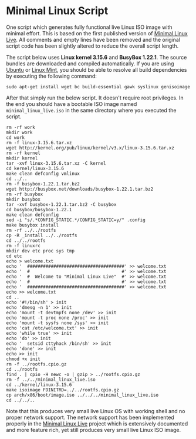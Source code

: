 # Minimal Linux Script
One script which generates fully functional live Linux ISO image with minimal effort. This is based on the first published version of [Minimal Linux Live](http://github.com/ivandavidov/minimal). All comments and empty lines have been removed and the original script code has been slightly altered to reduce the overall script length.

The script below uses **Linux kernel 3.15.6** and **BusyBox 1.22.1**. The source bundles are downloaded and compiled automatically. If you are using [Ubuntu](http://ubuntu.com) or [Linux Mint](http://linuxmint.com), you should be able to resolve all build dependencies by executing the following command:

    sudo apt-get install wget bc build-essential gawk syslinux genisoimage

After that simply run the below script. It doesn't require root privileges. In the end you should have a bootable ISO image named `minimal_linux_live.iso` in the same directory where you executed the script.

    rm -rf work
    mkdir work
    cd work
    rm -f linux-3.15.6.tar.xz
    wget http://kernel.org/pub/linux/kernel/v3.x/linux-3.15.6.tar.xz
    rm -rf kernel
    mkdir kernel
    tar -xvf linux-3.15.6.tar.xz -C kernel
    cd kernel/linux-3.15.6
    make clean defconfig vmlinux
    cd ../..
    rm -f busybox-1.22.1.tar.bz2
    wget http://busybox.net/downloads/busybox-1.22.1.tar.bz2
    rm -rf busybox
    mkdir busybox
    tar -xvf busybox-1.22.1.tar.bz2 -C busybox
    cd busybox/busybox-1.22.1
    make clean defconfig
    sed -i "s/.*CONFIG_STATIC.*/CONFIG_STATIC=y/" .config
    make busybox install
    rm -rf ../../rootfs
    cp -R _install ../../rootfs
    cd ../../rootfs
    rm -f linuxrc
    mkdir dev etc proc sys tmp
    cd etc
    echo > welcome.txt
    echo '  #####################################' >> welcome.txt
    echo '  #                                   #' >> welcome.txt
    echo '  #  Welcome to "Minimal Linux Live"  #' >> welcome.txt
    echo '  #                                   #' >> welcome.txt
    echo '  #####################################' >> welcome.txt
    echo >> welcome.txt
    cd ..
    echo '#!/bin/sh' > init
    echo 'dmesg -n 1' >> init
    echo 'mount -t devtmpfs none /dev' >> init
    echo 'mount -t proc none /proc' >> init
    echo 'mount -t sysfs none /sys' >> init
    echo 'cat /etc/welcome.txt' >> init
    echo 'while true' >> init
    echo 'do' >> init
    echo '  setsid cttyhack /bin/sh' >> init
    echo 'done' >> init
    echo >> init
    chmod +x init
    rm -f ../rootfs.cpio.gz
    cd ../rootfs
    find . | cpio -H newc -o | gzip > ../rootfs.cpio.gz
    rm -f ../../minimal_linux_live.iso
    cd ../kernel/linux-3.15.6
    make isoimage FDINITRD=../../rootfs.cpio.gz
    cp arch/x86/boot/image.iso ../../../minimal_linux_live.iso
    cd ../../..

Note that this produces very small live Linux OS with working shell and no proper network support. The network support has been implemented properly in the [Minimal Linux Live](http://github.com/ivandavidov/minimal) project which is extensively documented and more feature rich, yet still produces very small live Linux ISO image.
